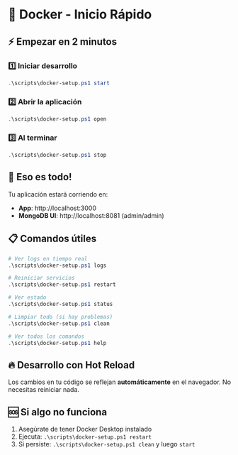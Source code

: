 # 🚀 Docker - Inicio Rápido

## ⚡ Empezar en 2 minutos

### 1️⃣ Iniciar desarrollo

```powershell
.\scripts\docker-setup.ps1 start
```

### 2️⃣ Abrir la aplicación

```powershell
.\scripts\docker-setup.ps1 open
```

### 3️⃣ Al terminar

```powershell
.\scripts\docker-setup.ps1 stop
```

## 🎯 Eso es todo!

Tu aplicación estará corriendo en:

- **App**: http://localhost:3000
- **MongoDB UI**: http://localhost:8081 (admin/admin)

## 📋 Comandos útiles

```powershell
# Ver logs en tiempo real
.\scripts\docker-setup.ps1 logs

# Reiniciar servicios
.\scripts\docker-setup.ps1 restart

# Ver estado
.\scripts\docker-setup.ps1 status

# Limpiar todo (si hay problemas)
.\scripts\docker-setup.ps1 clean

# Ver todos los comandos
.\scripts\docker-setup.ps1 help
```

## 🔥 Desarrollo con Hot Reload

Los cambios en tu código se reflejan **automáticamente** en el navegador. No necesitas reiniciar nada.

## 🆘 Si algo no funciona

1. Asegúrate de tener Docker Desktop instalado
2. Ejecuta: `.\scripts\docker-setup.ps1 restart`
3. Si persiste: `.\scripts\docker-setup.ps1 clean` y luego `start`
